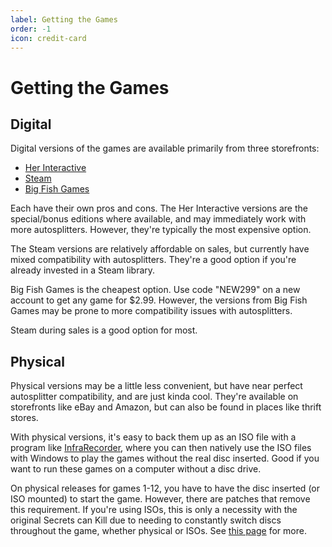 ```yaml
---
label: Getting the Games
order: -1
icon: credit-card
---
```


# Getting the Games

## Digital

Digital versions of the games are available primarily from three storefronts:

- [Her Interactive](https://www.herinteractive.com/)
- [Steam](https://store.steampowered.com/)
- [Big Fish Games](https://www.bigfishgames.com/)

Each have their own pros and cons. The Her Interactive versions are the special/bonus editions where available, and may immediately work with more autosplitters. However, they're typically the most expensive option. 

The Steam versions are relatively affordable on sales, but currently have mixed compatibility with autosplitters. They're a good option if you're already invested in a Steam library. 

Big Fish Games is the cheapest option. Use code "NEW299" on a new account to get any game for $2.99. However, the versions from Big Fish Games may be prone to more compatibility issues with autosplitters.

Steam during sales is a good option for most.

## Physical

Physical versions may be a little less convenient, but have near perfect autosplitter compatibility, and are just kinda cool. They're available on storefronts like eBay and Amazon, but can also be found in places like thrift stores. 

With physical versions, it's easy to back them up as an ISO file with a program like [InfraRecorder](https://sourceforge.net/projects/infrarecorder/), where you can then natively use the ISO files with Windows to play the games without the real disc inserted. Good if you want to run these games on a computer without a disc drive.

On physical releases for games 1-12, you have to have the disc inserted (or ISO mounted) to start the game. However, there are patches that remove this requirement. If you're using ISOs, this is only a necessity with the original Secrets can Kill due to needing to constantly switch discs throughout the game, whether physical or ISOs. See [this page](/basics/older-games.md) for more.
